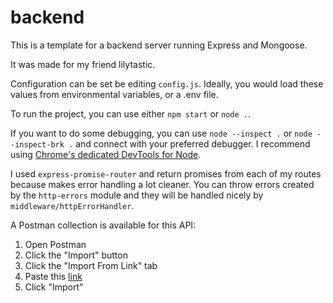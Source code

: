 ﻿# backend

This is a template for a backend server running Express and Mongoose.

It was made for my friend lilytastic.

Configuration can be set be editing `config.js`. Ideally, you would load these values from environmental variables, or a .env file.

To run the project, you can use either `npm start` or `node .`.

If you want to do some debugging, you can use `node --inspect .` or `node --inspect-brk .` and connect with your preferred debugger. I recommend using [Chrome's dedicated DevTools for Node](https://medium.com/@paul_irish/debugging-node-js-nightlies-with-chrome-devtools-7c4a1b95ae27).

I used `express-promise-router` and return promises from each of my routes because makes error handling a lot cleaner. You can throw errors created by the `http-errors` module and they will be handled nicely by `middleware/httpErrorHandler`.

A Postman collection is available for this API:
1. Open Postman
2. Click the "Import" button
3. Click the "Import From Link" tab
4. Paste this [link](https://www.getpostman.com/collections/c08a70ffa9650b4be056)
5. Click "Import"
